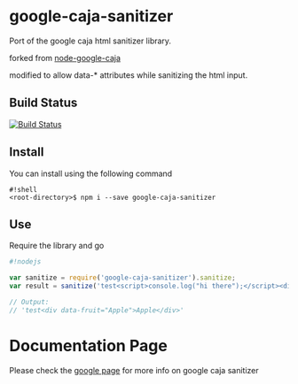 # google-caja-sanitizer

Port of the google caja html sanitizer library.

forked from [node-google-caja](https://github.com/superkhau/node-google-caja)

modified to allow data-* attributes while sanitizing the html input.

## Build Status
[![Build Status](https://travis-ci.org/iyogeshjoshi/google-caja-sanitizer.svg?branch=master)](https://travis-ci.org/iyogeshjoshi/google-caja-sanitizer)

## Install
You can install using the following command

```shell
#!shell
<root-directory>$ npm i --save google-caja-sanitizer

```

## Use

Require the library and go

```javascript
#!nodejs

var sanitize = require('google-caja-sanitizer').sanitize;
var result = sanitize('test<script>console.log("hi there");</script><div data-fruit="Apple">Apple</div>');

// Output:
// 'test<div data-fruit="Apple">Apple</div>'
```

# Documentation Page
Please check the [google page](https://code.google.com/p/google-caja/wiki/JsHtmlSanitizer) for more info on google caja sanitizer
